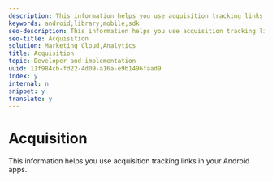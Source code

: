 ```yaml
---
description: This information helps you use acquisition tracking links in your Android apps.
keywords: android;library;mobile;sdk
seo-description: This information helps you use acquisition tracking links in your Android apps.
seo-title: Acquisition
solution: Marketing Cloud,Analytics
title: Acquisition
topic: Developer and implementation
uuid: 11f984cb-fd22-4d09-a16a-e9b1496faad9
index: y
internal: n
snippet: y
translate: y
---
```


# Acquisition

This information helps you use acquisition tracking links in your Android apps.

